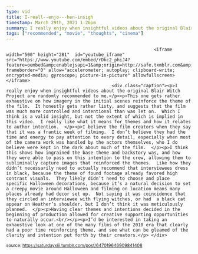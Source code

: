 ```yaml
---
type: vid
title: I-reall--enjo---hen-insigh
timestamp: March 29th, 2021 1:26pm
summary: I really enjoy when insightful videos about the original Blair Witch Project are randomly recommended to meppThis one gets rather exhaustive on hI believe the film creators when they say that it was a frantic week of filming  I don’t believe they had the time and energy to pay attention to everI think this shows how ingrained the base theme and backstory was and how they were able to pass on this intention to the crew allowing them to subliHaving clear themes and intentions decided in the beginning of production allowed for creative supporting opportunities to naturally occurbrpp
tags: ["recommended", "movie", "thoughts", "cinema"]
---
```


                
                
                
                
                
                
                
                
                                                            <iframe width="500" height="281"  id="youtube_iframe" src="https://www.youtube.com/embed/rDkc2_phiJ4?feature=oembed&amp;enablejsapi=1&amp;origin=http://safe.txmblr.com&amp;wmode=opaque" frameborder="0" allow="accelerometer; autoplay; clipboard-write; encrypted-media; gyroscope; picture-in-picture" allowfullscreen></iframe>                    
                                            <div class="caption"><p>I really enjoy when insightful videos about the original Blair Witch Project are randomly recommended to me.</p><p>This one gets rather exhaustive on how imagery in the initial scenes reinforce the theme of the film.  It honestly gets rather listy, and suggests that the film was much more controlled and intentional than was let on.  Which I think is a valid insight, but not the extent of which is implied in this video.  I really like what it means for themes and how it relates to author intention.  </p><p>I believe the film creators when they say that it was a frantic week of filming.  I don’t believe they had the time and energy to pay attention to every detail, especially when most of the camera work was handled by the actors themselves, who I do believe were kept in the dark about much of the film.  </p><p>I think this shows how ingrained the base theme and backstory was, and how they were able to pass on this intention to the crew, allowing them to subliminally capture images that reinforced the themes.  Like how they didn’t necessarily need to actually recommend that interviewees dress in black, because the theme of found footage already favored high contrast visuals.  They likely didn’t need to choose and place specific Halloween decorations, because it’s a natural decision to set a creepy movie around Halloween and filming on location means many places already had decor set up.  Not saying it was coincidence that they circled an interviewee with flying witches, or had  a black cat appear on Heather’s shoulder, but I don’t think it was meticulously planned.  </p><p>Having clear themes and intentions decided in the beginning of production allowed for creative supporting opportunities to naturally occur.<br/></p><p>I’d be interested in taking an exhaustive look at one of the many films of the 2010 era that clearly had a poor time reinforcing theme, and see what can be gleamed of the clarity and intention put forth by their creators.</p> </div>
                                                    
<small>source: https://saturdayxiii.tumblr.com/post/647019646909841408</small>